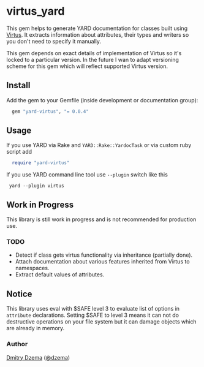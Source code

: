 # virtus_yard


This gem helps to generate YARD documentation for classes built using [Virtus](https://github.com/solnic/virtus). It extracts information about attributes, their types and writers so you don't need to specify it manually.

This gem depends on exact details of implementation of Virtus so it's locked to a particular version. In the future I wan to adapt versioning scheme for this gem which will reflect supported Virtus version.

## Install

Add the gem to your Gemfile (inside development or documentation group):

``` ruby
  gem "yard-virtus", "= 0.0.4"
```

## Usage

If you use YARD via Rake and `YARD::Rake::YardocTask` or via custom ruby script add

``` ruby
  require "yard-virtus"
```

If you use YARD command line tool use `--plugin` switch like this

```shell
 yard --plugin virtus
```

## Work in Progress

This library is still work in progress and is not recommended for production use.

### TODO

* Detect if class gets virtus functionality via inheritance (partially done).
* Attach documentation about various features inherited from Virtus to namespaces.
* Extract default values of attributes.

## Notice

This library uses eval with $SAFE level 3 to evaluate list of options in
`attribute` declarations. Setting $SAFE to level 3 means it can not do
destructive operations on your file system but it can damage objects which
are already in memory.

### Author

[Dmitry Dzema](https://github.com/DimaD) ([@dzema](https://twitter.com/dzema))
